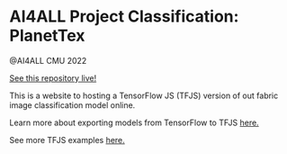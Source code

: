 # AI4ALL Project Classification: PlanetTex

@AI4ALL CMU 2022

[See this repository live!](https://faithmatthew1.github.io/tfjs-classification-web-fabric/)

This is a website to hosting a TensorFlow JS (TFJS) version of out fabric image classification model online. 



Learn more about exporting models from TensorFlow to TFJS [here.](https://www.tensorflow.org/js/tutorials/conversion/import_keras)

See more TFJS examples [here.](https://github.com/tensorflow/tfjs-examples)

